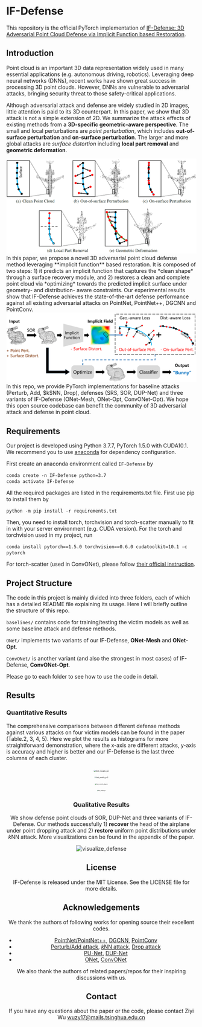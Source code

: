 # IF-Defense

This repository is the official PyTorch implementation of [IF-Defense: 3D Adversarial Point Cloud Defense via Implicit Function based Restoration]().

## Introduction

Point cloud is an important 3D data representation widely used in many essential applications (e.g. autonomous driving, robotics). Leveraging deep neural networks (DNNs), recent works have shown great success in processing 3D point clouds. However, DNNs are vulnerable to adversarial attacks, bringing security threat to those safety-critical applications.

Although adversarial attack and defense are widely studied in 2D images, little attention is paid to its 3D counterpart. In this paper, we show that 3D attack is not a simple extension of 2D. We summarize the attack effects of existing methods from a **3D-specific geometric-aware perspective**. The small and local perturbations are *point perturbation*, which includes **out-of-surface perturbation** and **on-surface perturbation**. The larger and more global attacks are *surface distortion* including **local part removal** and **geometric deformation**.

<center><img src="imgs/attack_effects.png" alt="attack_effects" style="zoom:100%;" /></center>
In this paper, we propose a novel 3D adversarial point cloud defense method leveraging **implicit function** based restoration. It is composed of two steps: 1) it predicts an implicit function that captures the *clean shape* through a surface recovery module, and 2) restores a clean and complete point cloud via *optimizing* towards the predicted implicit surface under geometry- and distribution- aware constraints. Our experimental results show that IF-Defense achieves the state-of-the-art defense performance against all existing adversarial attacks on PointNet, PointNet++, DGCNN and PointConv.

<center><img src="imgs/method_pipeline.png" alt="method_pipeline" style="zoom:100%;" /></center>
In this repo, we provide PyTorch implementations for baseline attacks (Perturb, Add, $k$NN, Drop), defenses (SRS, SOR, DUP-Net) and three variants of IF-Defense (ONet-Mesh, ONet-Opt, ConvONet-Opt). We hope this open source codebase can benefit the community of 3D adversarial attack and defense in point cloud.

## Requirements

Our project is developed using Python 3.7.7, PyTorch 1.5.0 with CUDA10.1. We recommend you to use [anaconda](https://www.anaconda.com/) for dependency configuration.

First create an anaconda environment called ```IF-Defense``` by

```shell
conda create -n IF-Defense python=3.7
conda activate IF-Defense
```

All the required packages are listed in the requirements.txt file. First use pip to install them by

```shell
python -m pip install -r requirements.txt
```

Then, you need to install torch, torchvision and torch-scatter manually to fit in with your server environment (e.g. CUDA version). For the torch and torchvision used in my project, run

```shell
conda install pytorch==1.5.0 torchvision==0.6.0 cudatoolkit=10.1 -c pytorch
```

For torch-scatter (used in ConvONet), please follow [their official instruction](https://github.com/rusty1s/pytorch_scatter).

## Project Structure

The code in this project is mainly divided into three folders, each of which has a detailed README file explaining its usage. Here I will briefly outline the structure of this repo.

```baselines/``` contains code for training/testing the victim models as well as some baseline attack and defense methods.

```ONet/``` implements two variants of our IF-Defense, **ONet-Mesh** and **ONet-Opt**.

```ConvONet/``` is another variant (and also the strongest in most cases) of IF-Defense, **ConvONet-Opt**.

Please go to each folder to see how to use the code in detail.

## Results

### Quantitative Results

The comprehensive comparisons between different defense methods against various attacks on four victim models can be found in the paper (Table.2, 3, 4, 5). Here we plot the results as histograms for more straightforward demonstration, where the x-axis are different attacks, y-axis is accuracy and higher is better and our IF-Defense is the last three columns of each cluster.

<center><img src="imgs/hist_results_pn.png" alt="hist_results_pn" style="zoom:35%;" /></center>
<center><img src="imgs/hist_results_pn2.png" alt="hist_results_pn2" style="zoom:30%;" /></centercenter>

<center><img src="imgs/hist_results_dgcnn.png" alt="hist_results_dgcnn" style="zoom:25%;" /></center>
<center><img src="imgs/hist_results_pc.png" alt="hist_results_pc" style="zoom:20%;" /></center>

### Qualitative Results

We show defense point clouds of SOR, DUP-Net and three variants of IF-Defense. Our methods successfully 1) **recover** the head of the airplane under point dropping attack and 2) **restore** uniform point distributions under $k$NN attack. More visualizations can be found in the appendix of the paper.

<center><img src="imgs/visualize_defense.png" alt="visualize_defense" style="zoom:100%;" /></center>

## License

IF-Defense is released under the MIT License. See the LICENSE file for more details.

## Acknowledgements

We thank the authors of following works for opening source their excellent codes.

- [PointNet/PointNet++](https://github.com/yanx27/Pointnet_Pointnet2_pytorch), [DGCNN](https://github.com/WangYueFt/dgcnn), [PointConv](https://github.com/DylanWusee/pointconv_pytorch)
- [Perturb/Add attack](https://github.com/xiangchong1/3d-adv-pc), [$k$NN attack](https://github.com/jinyier/ai_pointnet_attack), [Drop attack](https://github.com/tianzheng4/PointCloud-Saliency-Maps)
- [PU-Net](https://github.com/lyqun/PU-Net_pytorch), [DUP-Net](https://github.com/RyanHangZhou/DUP-Net)
- [ONet](https://github.com/autonomousvision/occupancy_networks), [ConvONet](https://github.com/autonomousvision/convolutional_occupancy_networks)

We also thank the authors of related papers/repos for their inspiring discussions with us.

## Contact

If you have any questions about the paper or the code, please contact Ziyi Wu wuzy17@mails.tsinghua.edu.cn

